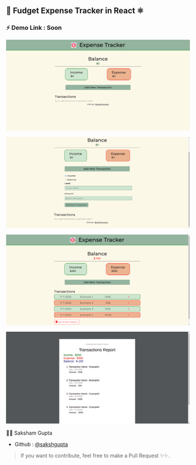 
## 🤑 Fudget Expense Tracker in React ⚛️

### ⚡️ Demo Link : Soon
 
![Image1](./images/expense1.png)

![Image2](./images/expense2.png)

![Image3](./images/expense3.png)

![Image4](./images/exp4.png)


👩‍💻 Saksham Gupta

- Github : [@sakshgupta](https://github.com/sakshgupta)


> If you want to contribute, feel free to make a Pull Request ✨✨.